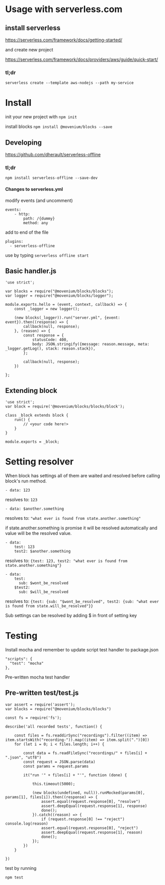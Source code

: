 # Usage with serverless.com

## install serverless

https://serverless.com/framework/docs/getting-started/

and create new project

https://serverless.com/framework/docs/providers/aws/guide/quick-start/

### tl;dr

`serverless create --template aws-nodejs --path my-service`

# Install

init your new project with `npm init`

install blocks `npm install @movenium/blocks --save`

## Developing

https://github.com/dherault/serverless-offline

### tl;dr
`npm install serverless-offline --save-dev`

#### Changes to serverless.yml

modify events (and uncomment)
```
events:
    - http:
        path: /{dummy}
        method: any
```

add to end of the file
```
plugins:
  - serverless-offline
``` 

use by typing `serverless offline start`

## Basic handler.js

```
'use strict';

var blocks = require("@movenium/blocks/blocks");
var logger = require("@movenium/blocks/logger");

module.exports.hello = (event, context, callback) => {
    const _logger = new logger();
    
    (new blocks(_logger)).run("server.yml", {event: event}).then((response) => {
        callback(null, response);
    }, (reason) => {
        const response = {
            statusCode: 400,
            body: JSON.stringify({message: reason.message, meta: _logger.getLog(), stack: reason.stack}),
        };

        callback(null, response);
    })

};

```

## Extending block

```
'use strict';
var block = require('@movenium/blocks/blocks/block');

class _block extends block {
    run() {
        // <your code here!>
    }
}

module.exports = _block;
``` 

# Setting resolver

When block has settings all of them are waited and resolved before calling block's run method.

```
- data: 123
```

resolves to: `123`

```
- data: $another.something
```

resolves to: `"what ever is found from state.another.something"`
 
if state.another.something is promise it will be resolved automatically and value will be the
resolved value.

```
- data:
    test: 123
    test2: $another.something
```

resolves to: `{test: 123, test2: "what ever is found from state.another.something"}`
 
```
- data:
    test: 
      sub: $wont_be_resolved
    $test2:
      sub: $will_be_resolved
```

resolves to: `{test: {sub: "$wont_be_resolved", test2: {sub: "what ever is found from state.will_be_resolved"}}`
 
Sub settings can be resolved by adding $ in front of setting key


# Testing

Install mocha and remember to update script test handler to package.json

```
"scripts": {
  "test": "mocha"
},
```

Pre-written mocha test handler

## Pre-written test/test.js

```
var assert = require('assert');
var blocks = require("@movenium/blocks/blocks")

const fs = require('fs');

describe('all recorded tests', function() {

    const files = fs.readdirSync("recordings").filter((item) => item.startsWith("recording-")).map((item) => item.split(".")[0])
    for (let i = 0; i < files.length; i++) {

        const data = fs.readFileSync("recordings/" + files[i] + ".json", "utf8")
        const request = JSON.parse(data)
        const params = request.params

        it("run '" + files[i] + "'", function (done) {

            this.timeout(5000);

            (new blocks(undefined, null)).runMocked(params[0], params[1], files[i]).then((response) => {
                assert.equal(request.response[0], "resolve")
                assert.deepEqual(request.response[1], response)
                done();
            }).catch((reason) => {
                if (request.response[0] !== "reject") console.log(reason)
                assert.equal(request.response[0], "reject")
                assert.deepEqual(request.response[1], reason)
                done();
            });
        })
    }

})
```

test by running
```
npm test
```